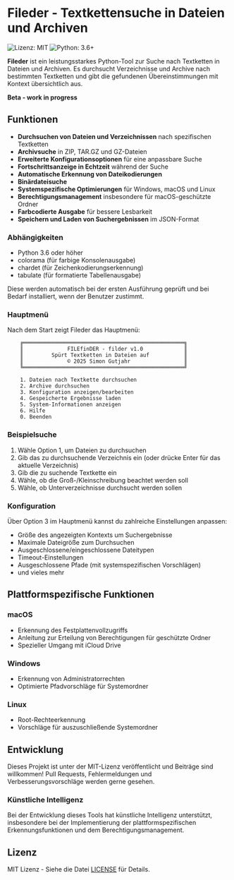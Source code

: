# Fileder - Textkettensuche in Dateien und Archiven

![Lizenz: MIT](https://img.shields.io/badge/Lizenz-MIT-green.svg)
![Python: 3.6+](https://img.shields.io/badge/Python-3.6+-blue.svg)

**Fileder** ist ein leistungsstarkes Python-Tool zur Suche nach Textketten in Dateien und Archiven. Es durchsucht Verzeichnisse und Archive nach bestimmten Textketten und gibt die gefundenen Übereinstimmungen mit Kontext übersichtlich aus.

**Beta - work in progress**

## Funktionen

- **Durchsuchen von Dateien und Verzeichnissen** nach spezifischen Textketten
- **Archivsuche** in ZIP, TAR.GZ und GZ-Dateien
- **Erweiterte Konfigurationsoptionen** für eine anpassbare Suche
- **Fortschrittsanzeige in Echtzeit** während der Suche
- **Automatische Erkennung von Dateikodierungen**
- **Binärdateisuche**
- **Systemspezifische Optimierungen** für Windows, macOS und Linux
- **Berechtigungsmanagement** insbesondere für macOS-geschützte Ordner
- **Farbcodierte Ausgabe** für bessere Lesbarkeit
- **Speichern und Laden von Suchergebnissen** im JSON-Format

### Abhängigkeiten

- Python 3.6 oder höher
- colorama (für farbige Konsolenausgabe)
- chardet (für Zeichenkodierungserkennung)
- tabulate (für formatierte Tabellenausgabe)

Diese werden automatisch bei der ersten Ausführung geprüft und bei Bedarf installiert, wenn der Benutzer zustimmt.


### Hauptmenü

Nach dem Start zeigt Fileder das Hauptmenü:

```
    ╔═══════════════════════════════════════════════════╗
    ║              FILEfinDER - filder v1.0             ║
    ║         Spürt Textketten in Dateien auf           ║
    ║              © 2025 Simon Gutjahr                 ║
    ╚═══════════════════════════════════════════════════╝

    1. Dateien nach Textkette durchsuchen
    2. Archive durchsuchen
    3. Konfiguration anzeigen/bearbeiten
    4. Gespeicherte Ergebnisse laden
    5. System-Informationen anzeigen
    6. Hilfe
    0. Beenden
```

### Beispielsuche

1. Wähle Option 1, um Dateien zu durchsuchen
2. Gib das zu durchsuchende Verzeichnis ein (oder drücke Enter für das aktuelle Verzeichnis)
3. Gib die zu suchende Textkette ein
4. Wähle, ob die Groß-/Kleinschreibung beachtet werden soll
5. Wähle, ob Unterverzeichnisse durchsucht werden sollen

### Konfiguration

Über Option 3 im Hauptmenü kannst du zahlreiche Einstellungen anpassen:
- Größe des angezeigten Kontexts um Suchergebnisse
- Maximale Dateigröße zum Durchsuchen
- Ausgeschlossene/eingeschlossene Dateitypen
- Timeout-Einstellungen
- Ausgeschlossene Pfade (mit systemspezifischen Vorschlägen)
- und vieles mehr

## Plattformspezifische Funktionen

### macOS
- Erkennung des Festplattenvollzugriffs
- Anleitung zur Erteilung von Berechtigungen für geschützte Ordner
- Spezieller Umgang mit iCloud Drive

### Windows
- Erkennung von Administratorrechten
- Optimierte Pfadvorschläge für Systemordner

### Linux
- Root-Rechteerkennung
- Vorschläge für auszuschließende Systemordner

## Entwicklung

Dieses Projekt ist unter der MIT-Lizenz veröffentlicht und Beiträge sind willkommen! Pull Requests, Fehlermeldungen und Verbesserungsvorschläge werden gerne gesehen.

### Künstliche Intelligenz

Bei der Entwicklung dieses Tools hat künstliche Intelligenz unterstützt, insbesondere bei der Implementierung der plattformspezifischen Erkennungsfunktionen und dem Berechtigungsmanagement.

## Lizenz

MIT Lizenz - Siehe die Datei [LICENSE](LICENSE) für Details.
